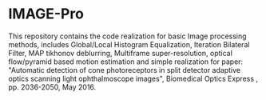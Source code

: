 # IMAGE-Pro
This repository contains the code realization for basic Image processing methods, includes Global/Local Histogram Equalization, Iteration Bilateral Filter, MAP tikhonov deblurring, Multiframe super-resolution, optical flow/pyramid based motion estimation and simple realization for paper:  "Automatic detection of cone photoreceptors in split detector adaptive optics scanning light ophthalmoscope images", Biomedical Optics Express , pp. 2036-2050, May 2016.
